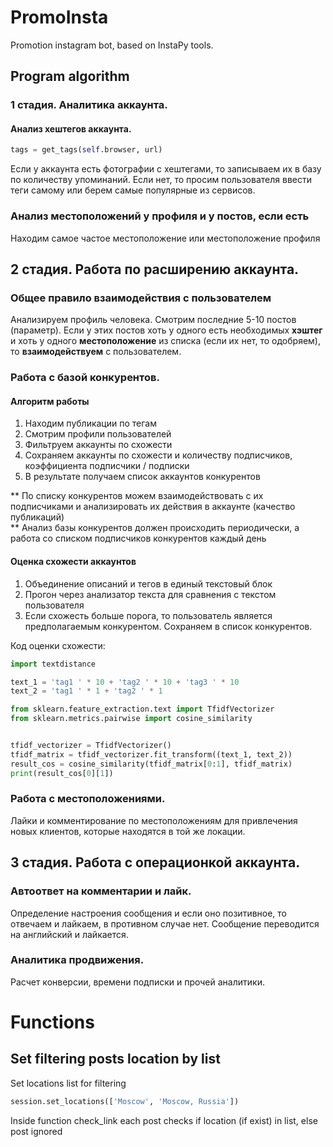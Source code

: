 # PromoInsta
Promotion instagram bot, based on InstaPy tools.

## Program algorithm

### 1 стадия. Аналитика аккаунта.

#### Анализ хештегов аккаунта.

```python
tags = get_tags(self.browser, url)
```

Если у аккаунта есть фотографии с хештегами, то записываем их в базу по количеству упоминаний.
Если нет, то просим пользователя ввести теги самому или берем самые популярные из сервисов.

### Анализ местоположений у профиля и у постов, если есть
Находим самое частое местоположение или местоположение профиля

## 2 стадия. Работа по расширению аккаунта.

### Общее правило взаимодействия с пользователем

Анализируем профиль человека.
Смотрим последние 5-10 постов (параметр).
Если у этих постов хоть у одного есть необходимых **хэштег** и хоть у одного **местоположение** из списка (если их нет, то одобряем), то **взаимодействуем** с пользователем.


### Работа с базой конкурентов.

#### Алгоритм работы

1. Находим публикации по тегам
2. Смотрим профили пользователей
3. Фильтруем аккаунты по схожести
4. Сохраняем аккаунты по схожести и количеству подписчиков, коэффициента подписчики / подписки
5. В результате получаем список аккаунтов конкурентов

** По списку конкурентов можем взаимодействовать с их подписчиками и анализировать их действия в аккаунте (качество публикаций)<br>
** Анализ базы конкурентов должен происходить периодически, а работа со списком подписчиков конкурентов каждый день

#### Оценка схожести аккаунтов

1. Объединение описаний и тегов в единый текстовый блок
2. Прогон через анализатор текста для сравнения с текстом пользователя
3. Если схожесть больше порога, то пользователь является предполагаемым конкурентом. Сохраняем в список конкурентов.

Код оценки схожести:
```python
import textdistance

text_1 = 'tag1 ' * 10 + 'tag2 ' * 10 + 'tag3 ' * 10
text_2 = 'tag1 ' * 1 + 'tag2 ' * 1

from sklearn.feature_extraction.text import TfidfVectorizer
from sklearn.metrics.pairwise import cosine_similarity


tfidf_vectorizer = TfidfVectorizer()
tfidf_matrix = tfidf_vectorizer.fit_transform((text_1, text_2))
result_cos = cosine_similarity(tfidf_matrix[0:1], tfidf_matrix)
print(result_cos[0][1])
```


### Работа с местоположениями.

Лайки и комментирование по местоположениям для привлечения новых клиентов, которые находятся в той же локации.

## 3 стадия. Работа с операционкой аккаунта.

### Автоответ на комментарии и лайк.
Определение настроения сообщения и если оно позитивное, то отвечаем и лайкаем, в противном случае нет.
Сообщение переводится на английский и лайкается.

### Аналитика продвижения.
Расчет конверсии, времени подписки и прочей аналитики.

# Functions

## Set filtering posts location by list
Set locations list for filtering

```python
session.set_locations(['Moscow', 'Moscow, Russia'])
```

Inside function check_link each post checks if location (if exist) in list, else post ignored
